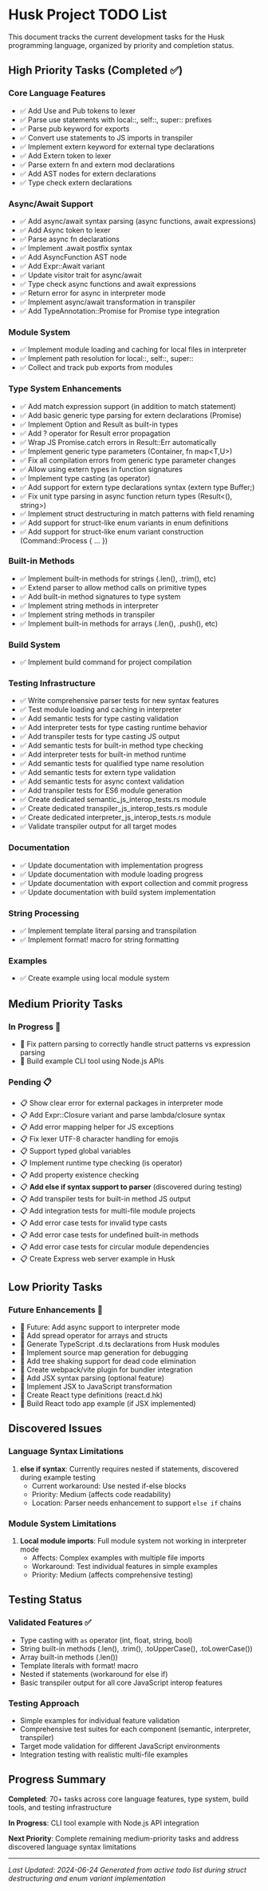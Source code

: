 # Husk Project TODO List

This document tracks the current development tasks for the Husk programming language, organized by priority and completion status.

## High Priority Tasks (Completed ✅)

### Core Language Features
- ✅ Add Use and Pub tokens to lexer
- ✅ Parse use statements with local::, self::, super:: prefixes
- ✅ Parse pub keyword for exports
- ✅ Convert use statements to JS imports in transpiler
- ✅ Implement extern keyword for external type declarations
- ✅ Add Extern token to lexer
- ✅ Parse extern fn and extern mod declarations
- ✅ Add AST nodes for extern declarations
- ✅ Type check extern declarations

### Async/Await Support
- ✅ Add async/await syntax parsing (async functions, await expressions)
- ✅ Add Async token to lexer
- ✅ Parse async fn declarations
- ✅ Implement .await postfix syntax
- ✅ Add AsyncFunction AST node
- ✅ Add Expr::Await variant
- ✅ Update visitor trait for async/await
- ✅ Type check async functions and await expressions
- ✅ Return error for async in interpreter mode
- ✅ Implement async/await transformation in transpiler
- ✅ Add TypeAnnotation::Promise for Promise type integration

### Module System
- ✅ Implement module loading and caching for local files in interpreter
- ✅ Implement path resolution for local::, self::, super::
- ✅ Collect and track pub exports from modules

### Type System Enhancements
- ✅ Add match expression support (in addition to match statement)
- ✅ Add basic generic type parsing for extern declarations (Promise<T>)
- ✅ Implement Option and Result as built-in types
- ✅ Add ? operator for Result error propagation
- ✅ Wrap JS Promise.catch errors in Result::Err automatically
- ✅ Implement generic type parameters (Container<T>, fn map<T,U>)
- ✅ Fix all compilation errors from generic type parameter changes
- ✅ Allow using extern types in function signatures
- ✅ Implement type casting (as operator)
- ✅ Add support for extern type declarations syntax (extern type Buffer;)
- ✅ Fix unit type parsing in async function return types (Result<(), string>)
- ✅ Implement struct destructuring in match patterns with field renaming
- ✅ Add support for struct-like enum variants in enum definitions
- ✅ Add support for struct-like enum variant construction (Command::Process { ... })

### Built-in Methods
- ✅ Implement built-in methods for strings (.len(), .trim(), etc)
- ✅ Extend parser to allow method calls on primitive types
- ✅ Add built-in method signatures to type system
- ✅ Implement string methods in interpreter
- ✅ Implement string methods in transpiler
- ✅ Implement built-in methods for arrays (.len(), .push(), etc)

### Build System
- ✅ Implement build command for project compilation

### Testing Infrastructure
- ✅ Write comprehensive parser tests for new syntax features
- ✅ Test module loading and caching in interpreter
- ✅ Add semantic tests for type casting validation
- ✅ Add interpreter tests for type casting runtime behavior
- ✅ Add transpiler tests for type casting JS output
- ✅ Add semantic tests for built-in method type checking
- ✅ Add interpreter tests for built-in method runtime
- ✅ Add semantic tests for qualified type name resolution
- ✅ Add semantic tests for extern type validation
- ✅ Add semantic tests for async context validation
- ✅ Add transpiler tests for ES6 module generation
- ✅ Create dedicated semantic_js_interop_tests.rs module
- ✅ Create dedicated transpiler_js_interop_tests.rs module
- ✅ Create dedicated interpreter_js_interop_tests.rs module
- ✅ Validate transpiler output for all target modes

### Documentation
- ✅ Update documentation with implementation progress
- ✅ Update documentation with module loading progress
- ✅ Update documentation with export collection and commit progress
- ✅ Update documentation with build system implementation

### String Processing
- ✅ Implement template literal parsing and transpilation
- ✅ Implement format! macro for string formatting

### Examples
- ✅ Create example using local module system

## Medium Priority Tasks

### In Progress 🚧
- 🚧 Fix pattern parsing to correctly handle struct patterns vs expression parsing
- 🚧 Build example CLI tool using Node.js APIs

### Pending 📋
- 📋 Show clear error for external packages in interpreter mode
- 📋 Add Expr::Closure variant and parse lambda/closure syntax
- 📋 Add error mapping helper for JS exceptions
- 📋 Fix lexer UTF-8 character handling for emojis
- 📋 Support typed global variables
- 📋 Implement runtime type checking (is operator)
- 📋 Add property existence checking
- 📋 **Add else if syntax support to parser** (discovered during testing)
- 📋 Add transpiler tests for built-in method JS output
- 📋 Add integration tests for multi-file module projects
- 📋 Add error case tests for invalid type casts
- 📋 Add error case tests for undefined built-in methods
- 📋 Add error case tests for circular module dependencies
- 📋 Create Express web server example in Husk

## Low Priority Tasks

### Future Enhancements 🔮
- 🔮 Future: Add async support to interpreter mode
- 🔮 Add spread operator for arrays and structs
- 🔮 Generate TypeScript .d.ts declarations from Husk modules
- 🔮 Implement source map generation for debugging
- 🔮 Add tree shaking support for dead code elimination
- 🔮 Create webpack/vite plugin for bundler integration
- 🔮 Add JSX syntax parsing (optional feature)
- 🔮 Implement JSX to JavaScript transformation
- 🔮 Create React type definitions (react.d.hk)
- 🔮 Build React todo app example (if JSX implemented)

## Discovered Issues

### Language Syntax Limitations
1. **else if syntax**: Currently requires nested if statements, discovered during example testing
   - Current workaround: Use nested if-else blocks
   - Priority: Medium (affects code readability)
   - Location: Parser needs enhancement to support `else if` chains

### Module System Limitations
1. **Local module imports**: Full module system not working in interpreter mode
   - Affects: Complex examples with multiple file imports
   - Workaround: Test individual features in simple examples
   - Priority: Medium (affects comprehensive testing)

## Testing Status

### Validated Features ✅
- Type casting with `as` operator (int, float, string, bool)
- String built-in methods (.len(), .trim(), .toUpperCase(), .toLowerCase())
- Array built-in methods (.len())
- Template literals with format! macro
- Nested if statements (workaround for else if)
- Basic transpiler output for all core JavaScript interop features

### Testing Approach
- Simple examples for individual feature validation
- Comprehensive test suites for each component (semantic, interpreter, transpiler)
- Target mode validation for different JavaScript environments
- Integration testing with realistic multi-file examples

## Progress Summary

**Completed**: 70+ tasks across core language features, type system, build tools, and testing infrastructure

**In Progress**: CLI tool example with Node.js API integration

**Next Priority**: Complete remaining medium-priority tasks and address discovered language syntax limitations

---

*Last Updated: 2024-06-24*
*Generated from active todo list during struct destructuring and enum variant implementation*